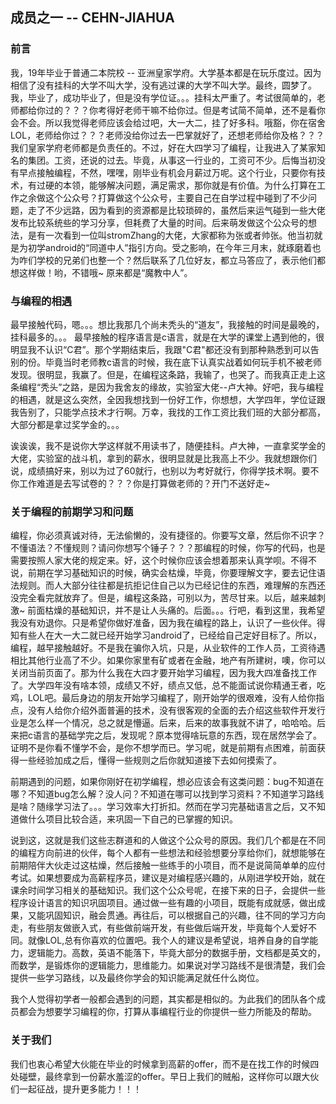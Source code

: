 
## 成员之一 -- CEHN-JIAHUA  

### 前言 

我，19年毕业于普通二本院校 -- 亚洲皇家学府。大学基本都是在玩乐度过。因为相信了没有挂科的大学不叫大学，没有逃过课的大学不叫大学。最终，圆梦了。我，毕业了，成功毕业了，但是没有学位证。。。挂科太严重了。考试很简单的，老师都给你过的？？？你考得好老师干嘛不给你过。但是考试简不简单，还不是看你会不会。所以我觉得老师应该会给过吧，大一大二，挂了好多科。哦豁，你在宿舍LOL，老师给你过？？？老师没给你过去一巴掌就好了，还想老师给你及格？？？我们皇家学府老师都是负责任的。不过，好在大四学习了编程，让我进入了某家知名的集团。工资，还说的过去。毕竟，从事这一行业的，工资可不少。后悔当初没有早点接触编程，不然，嘿嘿，刚毕业有机会月薪过万呢。这个行业，只要你有技术，有过硬的本领，能够解决问题，满足需求，那你就是有价值。为什么打算在工作之余做这个公众号？打算做这个公众号，主要自己在自学过程中碰到了不少问题，走了不少远路，因为看到的资源都是比较琐碎的，虽然后来运气碰到一些大佬发布比较系统些的学习分享，但耗费了大量的时间。后来萌发做这个公众号的想法，是有一次看到一位叫stromZhang的大佬，大家都称为张或者帅张。他当初就是为初学android的“同道中人”指引方向。受之影响，在今年三月末，就琢磨着也为咋们学校的兄弟们也整一个？然后联系了几位好友，都立马答应了，表示他们都想这样做！哟，不错哦~ 原来都是“魔教中人”。

### 与编程的相遇

最早接触代码，嗯。。。想比我那几个尚未秃头的“道友”，我接触的时间是最晚的，挂科最多的。。。
最早接触的程序语言是c语言，就是在大学的课堂上遇到他的，很明显我不认识“C君”。那个学期结束后，我跟"C君"都还没有到那种熟悉到可以告别的份。毕竟当时老师教c语言的时候，我在底下认真实战着如何玩手机不被老师发现。很明显，我赢了。但是，在编程这条路，我输了，也哭了。而我真正走上这条编程“秃头”之路，是因为我舍友的缘故，实验室大佬--卢大神。好吧，我与编程的相遇，就是这么突然，全因我想找到一份好工作，你想想，大学四年，学位证跟我告别了，只能学点技术才行啊。万幸，我找的工作工资比我们班的大部分都高，大部分都是拿过奖学金的。。。

诶诶诶，我不是说你大学这样就不用读书了，随便挂科。卢大神，一直拿奖学金的大佬，实验室的战斗机，拿到的薪水，很明显就是比我高上不少。我就想跟你们说，成绩搞好来，别以为过了60就行，也别以为考好就行，你得学技术啊。要不你工作难道是去写试卷的？？？你是打算做老师的？开门不送好走~

### 关于编程的前期学习和问题

编程，你必须真诚对待，无法偷懒的，没有捷径的。你要写文章，然后你不识字？不懂语法？不懂规则？请问你想写个锤子？？？那编程的时候，你写的代码，也是需要按照人家大佬的规定来。好，这个时候你应该会想着那来认真学呗。不得不说，前期在学习基础知识的时候，确实会枯燥，毕竟，你要理解文字，要去记住语法规则。而人大部分往往都是抗拒记住自己以为已经记住的东西，难理解的东西还没完全看完就放弃了。但是，编程这条路，可别以为，苦尽甘来。以后，越来越刺激~
前面枯燥的基础知识，并不是让人头痛的。后面。。。行吧，看到这里，我希望我没有劝退你。只是希望你做好准备，因为我在编程的路上，认识了一些伙伴。得知有些人在大一大二就已经开始学习android了，已经给自己定好目标了。所以，编程，越早接触越好。不是我在骗你入坑，只是，从业软件的工作人员，工资待遇相比其他行业高了不少。如果你家里有矿或者在金融，地产有所建树，噢，你可以关闭当前页面了。那为什么我在大四才要开始学习编程，因为我大四准备找工作了。大学四年没有啥本领，成绩又不好，绩点又低，总不能面试说你精通王者，吃鸡，LOL吧。最后身边的朋友开始学习编程了，刚开始学的很艰难，没有人给你指点，没有人给你介绍外面普遍的技术，没有很客观的全面的去介绍这些软件开发行业是怎么样一个情况，总之就是懵逼。后来，后来的故事我就不讲了，哈哈哈。后来把c语言的基础学完之后，发现呢？原本觉得啥玩意的东西，现在居然学会了。证明不是你看不懂学不会，是你不想学而已。学习呢，就是前期有点困难，前面获得一些经验加成之后，懂得一些规则之后你就知道接下去如何摸索了。

前期遇到的问题，如果你刚好在初学编程，想必应该会有这类问题：bug不知道在哪？不知道bug怎么解？没人问？不知道在哪可以找到学习资料？不知道学习路线是啥？随缘学习法了。。。学习效率大打折扣。然而在学习完基础语言之后，又不知道做什么项目比较合适，来巩固一下自己的已掌握的知识。

说到这，这就是我们这些志群道和的人做这个公众号的原因。我们几个都是在不同的编程方向前进的伙伴，每个人都有一些想法和经验想要分享给你们，就想能够在前期陪伴大伙走过这枯燥，然后接触一些练手的小项目，而不是说简简单单的应付考试。如果想要成为高薪程序员，建议是对编程感兴趣的，从刚进学校开始，就在课余时间学习相关的基础知识。我们这个公众号呢，在接下来的日子，会提供一些程序设计语言的知识巩固项目。通过做一些有趣的小项目，既能有成就感，做出成果，又能巩固知识，融会贯通。再往后，可以根据自己的兴趣，往不同的学习方向走，有些朋友做嵌入式，有些做前端开发，有些做后端开发，毕竟每个人爱好不同。就像LOL,总有你喜欢的位置吧。我个人的建议是希望说，培养自身的自学能力，逻辑能力。高数，英语不能落下，毕竟大部分的数据手册，文档都是英文的，而数学，是锻炼你的逻辑能力，思维能力。如果说对学习路线不是很清楚，我们会提供一些学习路线，以及最终你学会的知识能满足就任什么岗位。

我个人觉得初学者一般都会遇到的问题，其实都是相似的。为此我们的团队各个成员都会为想要学习编程的你，打算从事编程行业的你提供一些力所能及的帮助。

### 关于我们

我们也衷心希望大伙能在毕业的时候拿到高薪的offer，而不是在找工作的时候四处碰壁，最终拿到一份薪水羞涩的offer。早日上我们的贼船，这样你可以跟大伙们一起征战，提升更多能力！！！